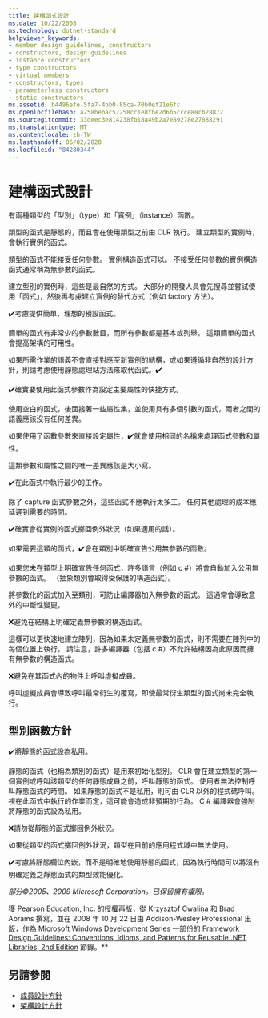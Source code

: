 ```yaml
---
title: 建構函式設計
ms.date: 10/22/2008
ms.technology: dotnet-standard
helpviewer_keywords:
- member design guidelines, constructors
- constructors, design guidelines
- instance constructors
- type constructors
- virtual members
- constructors, types
- parameterless constructors
- static constructors
ms.assetid: b4496afe-5fa7-4bb0-85ca-70b0ef21e6fc
ms.openlocfilehash: a258bebac57258cc1e8fbe2d6b5ccce88cb28872
ms.sourcegitcommit: 33deec3e814238fb18a49b2a7e89278e27888291
ms.translationtype: MT
ms.contentlocale: zh-TW
ms.lasthandoff: 06/02/2020
ms.locfileid: "84280344"
---
```

# <a name="constructor-design"></a>建構函式設計

有兩種類型的「型別」（type）和「實例」（instance）函數。

類型的函式是靜態的，而且會在使用類型之前由 CLR 執行。 建立類型的實例時，會執行實例的函式。

類型的函式不能接受任何參數。 實例構造函式可以。 不接受任何參數的實例構造函式通常稱為無參數的函式。

建立型別的實例時，這些是最自然的方式。 大部分的開發人員會先搜尋並嘗試使用「函式」，然後再考慮建立實例的替代方式（例如 factory 方法）。

✔️考慮提供簡單、理想的預設函式。

簡單的函式有非常少的參數數目，而所有參數都是基本或列舉。 這類簡單的函式會提高架構的可用性。

如果所需作業的語義不會直接對應至新實例的結構，或如果遵循非自然的設計方針，則請考慮使用靜態處理站方法來取代函式。✔️

✔️確實要使用此函式參數作為設定主要屬性的快捷方式。

使用空白的函式，後面接著一些屬性集，並使用具有多個引數的函式，兩者之間的語義應該沒有任何差異。

如果使用了函數參數來直接設定屬性，✔️就會使用相同的名稱來處理函式參數和屬性。

這類參數和屬性之間的唯一差異應該是大小寫。

✔️在此函式中執行最少的工作。

除了 capture 函式參數之外，這些函式不應執行太多工。 任何其他處理的成本應延遲到需要的時間。

✔️確實會從實例的函式擲回例外狀況（如果適用的話）。

如果需要這類的函式，✔️會在類別中明確宣告公用無參數的函數。

如果您未在類型上明確宣告任何函式，許多語言（例如 c #）將會自動加入公用無參數的函式。 （抽象類別會取得受保護的構造函式）。

將參數化的函式加入至類別，可防止編譯器加入無參數的函式。 這通常會導致意外的中斷性變更。

❌避免在結構上明確定義無參數的構造函式。

這樣可以更快速地建立陣列，因為如果未定義無參數的函式，則不需要在陣列中的每個位置上執行。 請注意，許多編譯器（包括 c #）不允許結構因為此原因而擁有無參數的構造函式。

❌避免在其函式內的物件上呼叫虛擬成員。

呼叫虛擬成員會導致呼叫最常衍生的覆寫，即使最常衍生類型的函式尚未完全執行。

## <a name="type-constructor-guidelines"></a>型別函數方針

✔️將靜態的函式設為私用。

靜態的函式（也稱為類別的函式）是用來初始化型別。 CLR 會在建立類型的第一個實例或呼叫該類型的任何靜態成員之前，呼叫靜態的函式。 使用者無法控制呼叫靜態函式的時間。 如果靜態的函式不是私用，則可由 CLR 以外的程式碼呼叫。 視在此函式中執行的作業而定，這可能會造成非預期的行為。 C # 編譯器會強制將靜態的函式設為私用。

❌請勿從靜態的函式擲回例外狀況。

如果從類型的函式擲回例外狀況，類型在目前的應用程式域中無法使用。

✔️考慮將靜態欄位內嵌，而不是明確地使用靜態的函式，因為執行時間可以將沒有明確定義之靜態函式的類型效能優化。

*部分©2005、2009 Microsoft Corporation。已保留擁有權限。*

獲 Pearson Education, Inc. 的授權再版，從 Krzysztof Cwalina 和 Brad Abrams 撰寫，並在 2008 年 10 月 22 日由 Addison-Wesley Professional 出版，作為 Microsoft Windows Development Series 一部份的 [Framework Design Guidelines: Conventions, Idioms, and Patterns for Reusable .NET Libraries, 2nd Edition](https://www.informit.com/store/framework-design-guidelines-conventions-idioms-and-9780321545619) 節錄。**

## <a name="see-also"></a>另請參閱

- [成員設計方針](member.md)
- [架構設計方針](index.md)
